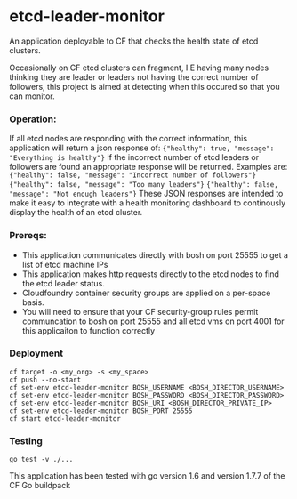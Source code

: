 # etcd-leader-monitor

An application deployable to CF that checks the health state of etcd clusters.

Occasionally on CF etcd clusters can fragment, I.E having many nodes thinking they are leader or leaders not having the correct number of followers, this project is aimed at detecting when this occured so that you can monitor.

### Operation:
If all etcd nodes are responding with the correct information, this application will return a json response of: `{"healthy": true, "message": "Everything is healthy"}`
If the incorrect number of etcd leaders or followers are found an appropriate response will be returned. Examples are:
`{"healthy": false, "message": "Incorrect number of followers"}`
`{"healthy": false, "message": "Too many leaders"}`
`{"healthy": false, "message": "Not enough leaders"}`
These JSON responses are intended to make it easy to integrate with a health monitoring dashboard to continously display the health of an etcd cluster.

### Prereqs:
- This application communicates directly with bosh on port 25555 to get a list of etcd machine IPs
- This application makes http requests directly to the etcd nodes to find the etcd leader status.
- Cloudfoundry container security groups are applied on a per-space basis.
- You will need to ensure that your CF security-group rules permit communcation to bosh on port 25555 and all etcd vms on port 4001 for this applicaiton to function correctly

### Deployment

```
cf target -o <my_org> -s <my_space>
cf push --no-start
cf set-env etcd-leader-monitor BOSH_USERNAME <BOSH_DIRECTOR_USERNAME>
cf set-env etcd-leader-monitor BOSH_PASSWORD <BOSH_DIRECTOR_PASSWORD>
cf set-env etcd-leader-monitor BOSH_URI <BOSH_DIRECTOR_PRIVATE_IP>
cf set-env etcd-leader-monitor BOSH_PORT 25555
cf start etcd-leader-monitor
```

### Testing

`go test -v ./...`

This application has been tested with go version 1.6 and version 1.7.7 of the CF Go buildpack
